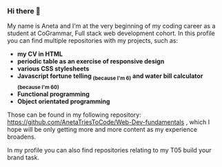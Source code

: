 ### Hi there 👋
My name is Aneta and I'm at the very beginning of my coding career as a student at CoGrammar, Full stack web development cohort. In this profile you can find multiple repositories with my projects, such as:
- **my CV in HTML**
- **periodic table as an exercise of responsive design**
- **various CSS stylesheets**
- **Javascript fortune telling <sub>(because I'm 6)</sub> and water bill calculator <sub>(because I'm 60)</sub>**
- **Functional programming**
- **Object orientated programming**

Those can be found in my following repository: https://github.com/AnetaTriesToCode/Web-Dev-fundamentals , which I hope will be only getting more and more content as my experience broadens.

In my profile you can also find repositories relating to my T05 build your brand task.


<!--
**AnetaTriesToCode/AnetaTriesToCode** is a ✨ _special_ ✨ repository because its `README.md` (this file) appears on your GitHub profile.

Here are some ideas to get you started:

- 🔭 I’m currently working on ...
- 🌱 I’m currently learning ...
- 👯 I’m looking to collaborate on ...
- 🤔 I’m looking for help with ...
- 💬 Ask me about ...
- 📫 How to reach me: ...
- 😄 Pronouns: ...
- ⚡ Fun fact: ...
-->
